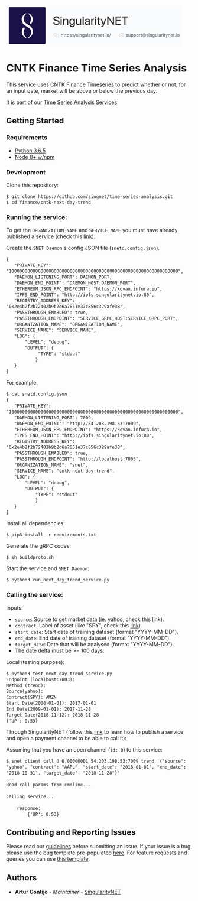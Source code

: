 [issue-template]: ../../../../../issues/new?template=BUG_REPORT.md
[feature-template]: ../../../../../issues/new?template=FEATURE_REQUEST.md

![singnetlogo](../../docs/assets/singnet-logo.jpg?raw=true 'SingularityNET')

# CNTK Finance Time Series Analysis

This service uses [CNTK Finance Timeseries](https://cntk.ai/pythondocs/CNTK_104_Finance_Timeseries_Basic_with_Pandas_Numpy.html) 
to predict whether or not, for an input date, market will be above or below the previous day.

It is part of our [Time Series Analysis Services](https://github.com/singnet/time-series-analysis).

## Getting Started

### Requirements

- [Python 3.6.5](https://www.python.org/downloads/release/python-365/)
- [Node 8+ w/npm](https://nodejs.org/en/download/)

### Development

Clone this repository:

```
$ git clone https://github.com/singnet/time-series-analysis.git
$ cd finance/cntk-next-day-trend
```

### Running the service:

To get the `ORGANIZATION_NAME` and `SERVICE_NAME` you must have already published a service (check this [link](https://github.com/singnet/wiki/tree/master/tutorials/howToPublishService)).

Create the `SNET Daemon`'s config JSON file (`snetd.config.json`).

```
{
   "PRIVATE_KEY": "1000000000000000000000000000000000000000000000000000000000000000",
   "DAEMON_LISTENING_PORT": DAEMON_PORT,
   "DAEMON_END_POINT": "DAEMON_HOST:DAEMON_PORT",
   "ETHEREUM_JSON_RPC_ENDPOINT": "https://kovan.infura.io",
   "IPFS_END_POINT": "http://ipfs.singularitynet.io:80",
   "REGISTRY_ADDRESS_KEY": "0x2e4b2f2b72402b9b2d6a7851e37c856c329afe38",
   "PASSTHROUGH_ENABLED": true,
   "PASSTHROUGH_ENDPOINT": "SERVICE_GRPC_HOST:SERVICE_GRPC_PORT",  
   "ORGANIZATION_NAME": "ORGANIZATION_NAME",
   "SERVICE_NAME": "SERVICE_NAME",
   "LOG": {
       "LEVEL": "debug",
       "OUTPUT": {
            "TYPE": "stdout"
           }
   }
}
```

For example:

```
$ cat snetd.config.json
{
   "PRIVATE_KEY": "1000000000000000000000000000000000000000000000000000000000000000",
   "DAEMON_LISTENING_PORT": 7009,
   "DAEMON_END_POINT": "http://54.203.198.53:7009",
   "ETHEREUM_JSON_RPC_ENDPOINT": "https://kovan.infura.io",
   "IPFS_END_POINT": "http://ipfs.singularitynet.io:80",
   "REGISTRY_ADDRESS_KEY": "0x2e4b2f2b72402b9b2d6a7851e37c856c329afe38",
   "PASSTHROUGH_ENABLED": true,
   "PASSTHROUGH_ENDPOINT": "http://localhost:7003",
   "ORGANIZATION_NAME": "snet",
   "SERVICE_NAME": "cntk-next-day-trend",
   "LOG": {
       "LEVEL": "debug",
       "OUTPUT": {
           "TYPE": "stdout"
           }
   }
}
```
Install all dependencies:
```
$ pip3 install -r requirements.txt
```
Generate the gRPC codes:
```
$ sh buildproto.sh
```
Start the service and `SNET Daemon`:
```
$ python3 run_next_day_trend_service.py
```

### Calling the service:

Inputs:
  - `source`: Source to get market data (ie. yahoo, check this [link](https://github.com/pydata/pandas-datareader/blob/master/pandas_datareader/data.py#L306)).
  - `contract`: Label of asset (like "SPY", check this [link](https://finance.yahoo.com/most-active)).
  - `start_date`: Start date of training dataset (format "YYYY-MM-DD").
  - `end_date`: End date of training dataset (format "YYYY-MM-DD").
  - `target_date`: Date that will be analysed (format "YYYY-MM-DD").
  - The date delta must be >= 100 days.

Local (testing purpose):

```
$ python3 test_next_day_trend_service.py 
Endpoint (localhost:7003): 
Method (trend): 
Source(yahoo): 
Contract(SPY): AMZN
Start Date(2000-01-01): 2017-01-01
End Date(2009-01-01): 2017-11-28
Target Date(2018-11-12): 2018-11-28
{'UP': 0.53}
```

Through SingularityNET (follow this [link](https://github.com/singnet/wiki/blob/master/tutorials/howToPublishService/README.md) 
to learn how to publish a service and open a payment channel to be able to call it):

Assuming that you have an open channel (`id: 0`) to this service:

```
$ snet client call 0 0.00000001 54.203.198.53:7009 trend '{"source": "yahoo", "contract": "AAPL", "start_date": "2018-01-01", "end_date": "2018-10-31", "target_date": "2018-11-28"}'
...
Read call params from cmdline...

Calling service...

    response:
        {'UP': 0.53}
```

## Contributing and Reporting Issues

Please read our [guidelines](https://github.com/singnet/wiki/blob/master/guidelines/CONTRIBUTING.md#submitting-an-issue) before submitting an issue. 
If your issue is a bug, please use the bug template pre-populated [here][issue-template]. 
For feature requests and queries you can use [this template][feature-template].

## Authors

* **Artur Gontijo** - *Maintainer* - [SingularityNET](https://www.singularitynet.io)
